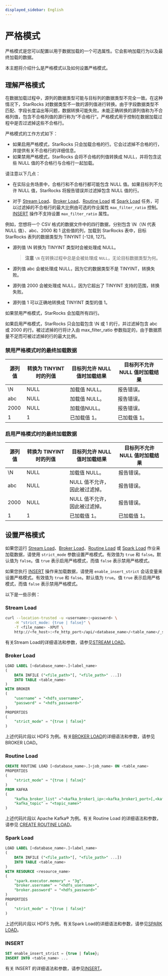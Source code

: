```yaml
---
displayed_sidebar: English
---
```


# 严格模式

严格模式是您可以配置以用于数据加载的一个可选属性。它会影响加载行为以及最终加载的数据。

本主题将介绍什么是严格模式以及如何设置严格模式。

## 理解严格模式

在数据加载过程中，源列的数据类型可能与目标列的数据类型不完全一致。在这种情况下，StarRocks 对数据类型不一致的源列值进行转换。由于字段数据类型不匹配、字段长度溢出等问题，数据转换可能失败。未能正确转换的源列值称为不合格列值，包含不合格列值的源行称为“不合格行”。严格模式用于控制在数据加载过程中是否过滤掉这些不合格行。

严格模式的工作方式如下：

- 如果启用严格模式，StarRocks 只会加载合格的行。它会过滤掉不合格的行，并提供有关不合格行的详细信息。
- 如果禁用严格模式，StarRocks 会将不合格的列值转换成 NULL，并将包含这些 NULL 值的不合格行与合格行一起加载。

请注意以下几点：

- 在实际业务场景中，合格行和不合格行都可能包含 NULL 值。如果目标列不允许 NULL 值，StarRocks 将报告错误并过滤掉包含 NULL 值的行。

- 对于 [Stream Load](../../sql-reference/sql-statements/data-manipulation/STREAM_LOAD.md)、[Broker Load](../../sql-reference/sql-statements/data-manipulation/BROKER_LOAD.md)、[Routine Load](../../sql-reference/sql-statements/data-manipulation/CREATE_ROUTINE_LOAD.md) 或 [Spark Load](../../sql-reference/sql-statements/data-manipulation/SPARK_LOAD.md) 任务，可以过滤掉的不合格行的最大比例由可选的作业属性 `max_filter_ratio` 控制。[INSERT](../../sql-reference/sql-statements/data-manipulation/INSERT.md) 操作不支持设置 `max_filter_ratio` 属性。

例如，您想将一个 CSV 格式的数据文件中的四行数据，分别包含 \N（\N 代表 NULL 值）、abc、2000 和 1 这些值的列，加载到 StarRocks 表中，目标 StarRocks 表列的数据类型为 TINYINT [-128, 127]。

- 源列值 \N 转换为 TINYINT 类型时会被处理成 NULL。

    > **注意**
    > `\N` 在转换过程中总是会被处理成 `NULL`，无论目标数据类型为何。

- 源列值 abc 会被处理成 NULL，因为它的数据类型不是 TINYINT，转换失败。

- 源列值 2000 会被处理成 NULL，因为它超出了 TINYINT 支持的范围，转换失败。

- 源列值 1 可以正确地转换成 TINYINT 类型的值 1。

如果禁用严格模式，StarRocks 会加载所有四行。

如果启用严格模式，StarRocks 只会加载包含 \N 或 1 的行，并过滤掉包含 abc 或 2000 的行。被过滤掉的行将计入由 max_filter_ratio 参数指定的，由于数据质量不足而可被过滤掉的行的最大比例。

### 禁用严格模式时的最终加载数据

|源列值|转换为 TINYINT 时的列值|目标列允许 NULL 值时加载结果|目标列不允许 NULL 值时加载结果|
|---|---|---|---|
|\N|NULL|加载值 NULL。|报告错误。|
|abc|NULL|加载值 NULL。|报告错误。|
|2000|NULL|加载值NULL。|报告错误。|
|1|1|已加载值 1。|已加载值 1。|

### 启用严格模式时的最终加载数据

|源列值|转换为 TINYINT 时的列值|目标列允许 NULL 值时加载结果|目标列不允许 NULL 值时加载结果|
|---|---|---|---|
|\N|NULL|加载值 NULL。|报告错误。|
|abc|NULL|NULL 值不允许，因此被过滤掉。|报告错误。|
|2000|NULL|NULL 值不允许，因此被过滤掉。|报告错误。|
|1|1|已加载值 1。|已加载值 1。|

## 设置严格模式

如果您运行 [Stream Load](../../sql-reference/sql-statements/data-manipulation/STREAM_LOAD.md)、[Broker Load](../../sql-reference/sql-statements/data-manipulation/BROKER_LOAD.md)、[Routine Load](../../sql-reference/sql-statements/data-manipulation/CREATE_ROUTINE_LOAD.md) 或 [Spark Load](../../sql-reference/sql-statements/data-manipulation/SPARK_LOAD.md) 作业来加载数据，请使用 `strict_mode` 参数设置严格模式。有效值为 `true` 和 `false`。默认值为 `false`。值 `true` 表示启用严格模式，而值 `false` 表示禁用严格模式。

如果您执行 [INSERT](../../sql-reference/sql-statements/data-manipulation/INSERT.md) 操作来加载数据，请使用 `enable_insert_strict` 会话变量来设置严格模式。有效值为 `true` 和 `false`。默认值为 `true`。值 `true` 表示启用严格模式，而值 `false` 表示禁用严格模式。

以下是一些示例：

### Stream Load

```Bash
curl --location-trusted -u <username>:<password> \
    -H "strict_mode: {true | false}" \
    -T <file_name> -XPUT \
    http://<fe_host>:<fe_http_port>/api/<database_name>/<table_name>/_stream_load
```

有关Stream Load的详细语法和参数，请参见[STREAM LOAD](../../sql-reference/sql-statements/data-manipulation/STREAM_LOAD.md)。

### Broker Load

```SQL
LOAD LABEL [<database_name>.]<label_name>
(
    DATA INFILE ("<file_path>"[, "<file_path>" ...])
    INTO TABLE <table_name>
)
WITH BROKER
(
    "username" = "<hdfs_username>",
    "password" = "<hdfs_password>"
)
PROPERTIES
(
    "strict_mode" = "{true | false}"
)
```

上述代码片段以 HDFS 为例。有关[BROKER LOAD](../../sql-reference/sql-statements/data-manipulation/BROKER_LOAD.md)的详细语法和参数，请参见 BROKER LOAD。

### Routine Load

```SQL
CREATE ROUTINE LOAD [<database_name>.]<job_name> ON <table_name>
PROPERTIES
(
    "strict_mode" = "{true | false}"
) 
FROM KAFKA
(
    "kafka_broker_list" ="<kafka_broker1_ip>:<kafka_broker1_port>[,<kafka_broker2_ip>:<kafka_broker2_port>...]",
    "kafka_topic" = "<topic_name>"
)
```

上述代码片段以 Apache Kafka® 为例。有关 Routine Load 的详细语法和参数，请参见 [CREATE ROUTINE LOAD](../../sql-reference/sql-statements/data-manipulation/CREATE_ROUTINE_LOAD.md)。

### Spark Load

```SQL
LOAD LABEL [<database_name>.]<label_name>
(
    DATA INFILE ("<file_path>"[, "<file_path>" ...])
    INTO TABLE <table_name>
)
WITH RESOURCE <resource_name>
(
    "spark.executor.memory" = "3g",
    "broker.username" = "<hdfs_username>",
    "broker.password" = "<hdfs_password>"
)
PROPERTIES
(
    "strict_mode" = "{true | false}"   
)
```

上述代码片段以 HDFS 为例。有关Spark Load的详细语法和参数，请参见[SPARK LOAD](../../sql-reference/sql-statements/data-manipulation/SPARK_LOAD.md)。

### INSERT

```SQL
SET enable_insert_strict = {true | false};
INSERT INTO <table_name> ...
```

有关 INSERT 的详细语法和参数，请参见[INSERT](../../sql-reference/sql-statements/data-manipulation/INSERT.md)。
